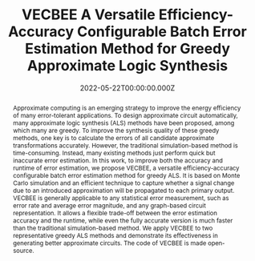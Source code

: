 ---
publication_types:
  - "2"
authors:
  - admin
  - Chang Meng
  - Fan Yang
  - Xiaolong Shen
  - Leibin Ni
  - Wei Wu
  - Zhihang Wu
  - Junfeng Zhao
  - Weikang Qian
abstract: Approximate computing is an emerging strategy to improve the energy efficiency of many error-tolerant applications. To design approximate circuit automatically, many approximate logic synthesis (ALS) methods have been proposed, among which many are greedy. To improve the synthesis quality of these greedy methods, one key is to calculate the errors of all candidate approximate transformations accurately. However, the traditional simulation-based method is time-consuming. Instead, many existing methods just perform quick but inaccurate error estimation. In this work, to improve both the accuracy and runtime of error estimation, we propose VECBEE, a versatile efficiency-accuracy configurable batch error estimation method for greedy ALS. It is based on Monte Carlo simulation and an efficient technique to capture whether a signal change due to an introduced approximation will be propagated to each primary output. VECBEE is generally applicable to any statistical error measurement, such as error rate and average error magnitude, and any graph-based circuit representation. It allows a flexible trade-off between the error estimation accuracy and the runtime, while even the fully accurate version is much faster than the traditional simulation-based method. We apply VECBEE to two representative greedy ALS methods and demonstrate its effectiveness in generating better approximate circuits. The code of VECBEE is made open-source.
url_pdf: "https://ieeexplore.ieee.org/document/9706238"
url_dataset: ""
url_project: ""
publication_short: In IEEE Transactions on Computer-Aided Design of Integrated Circuits and Systems
url_source: ""
url_video: ""
title: VECBEE A Versatile Efficiency-Accuracy Configurable Batch Error Estimation Method for Greedy Approximate Logic Synthesis
featured: false
tags: []
projects:
  - approximate-logic-synthesis
date: 2022-05-22T00:00:00.000Z
url_slides: ""
publishDate: 2022-05-22T00:00:00.000Z
url_poster: ""
url_code: "https://github.com/SJTU-ECTL/VECBEE"
doi: ""
---